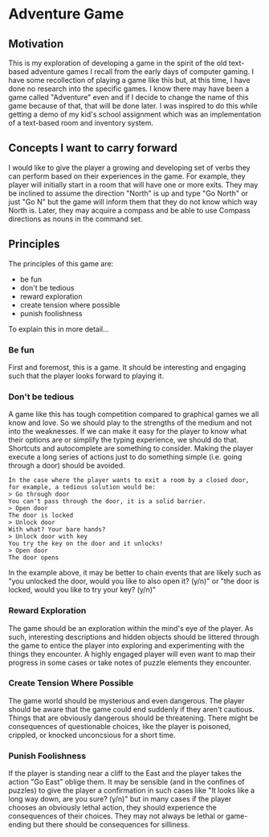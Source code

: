 # Adventure Game

## Motivation

This is my exploration of developing a game in the spirit of the old text-based adventure games I recall from the early days of computer gaming. I have some recollection of playing a game like this but, at this time, I have done no research into the specific games. I know there may have been a game called "Adventure" even and if I decide to change the name of this game because of that, that will be done later. I was inspired to do this while getting a demo of my kid's school assignment which was an implementation of a text-based room and inventory system. 

## Concepts I want to carry forward

I would like to give the player a growing and developing set of verbs they can perform based on their experiences in the game. For example, they player will initially start in a room that will have one or more exits. They may be inclined to assume the direction "North" is up and type "Go North" or just "Go N" but the game will inform them that they do not know which way North is. Later, they may acquire a compass and be able to use Compass directions as nouns in the command set. 

## Principles

The principles of this game are:

- be fun
- don't be tedious
- reward exploration
- create tension where possible
- punish foolishness

To explain this in more detail...

### Be fun

First and foremost, this is a game. It should be interesting and engaging such that the player looks forward to playing it.

### Don't be tedious

A game like this has tough competition compared to graphical games we all know and love. So we should play to the strengths of the medium and not into the weaknesses. If we can make it easy for the player to know what their options are or simplify the typing experience, we should do that. Shortcuts and autocomplete are something to consider. Making the player execute a long series of actions just to do something simple (i.e. going through a door) should be avoided. 

```
In the case where the player wants to exit a room by a closed door, for example, a tedious solution would be:
> Go through door
You can't pass through the door, it is a solid barrier.
> Open door
The door is locked
> Unlock door
With what? Your bare hands?
> Unlock door with key
You try the key on the door and it unlocks!
> Open door
The door opens 
```

In the example above, it may be better to chain events that are likely such as "you unlocked the door, would you like to also open it? (y/n)" or "the door is locked, would you like to try your key? (y/n)"

### Reward Exploration

The game should be an exploration within the mind's eye of the player. As such, interesting descriptions and hidden objects should be littered through the game to entice the player into exploring and experimenting with the things they encounter. A highly engaged player will even want to map their progress in some cases or take notes of puzzle elements they encounter. 

### Create Tension Where Possible

The game world should be mysterious and even dangerous. The player should be aware that the game could end suddenly if they aren't cautious. Things that are obviously dangerous should be threatening. There might be consequences of questionable choices, like the player is poisoned, crippled, or knocked unconcsious for a short time. 

### Punish Foolishness

If the player is standing near a cliff to the East and the player takes the action "Go East" oblige them. It may be sensible (and in the confines of puzzles) to give the player a confirmation in such cases like "It looks like a long way down, are you sure? (y/n)" but in many cases if the player chooses an obviously lethal action, they should experience the consequences of their choices. They may not always be lethal or game-ending but there should be consequences for silliness. 

